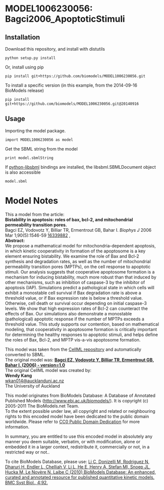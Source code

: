 # MODEL1006230056: Bagci2006_ApoptoticStimuli

## Installation

Download this repository, and install with distutils

`python setup.py install`

Or, install using pip

`pip install git+https://github.com/biomodels/MODEL1006230056.git`

To install a specific version (in this example, from the 2014-09-16 BioModels release)

`pip install git+https://github.com/biomodels/MODEL1006230056.git@20140916`

## Usage

Importing the model package.

`import MODEL1006230056 as model`

Get the SBML string from the model

`print model.sbmlString`

If [python-libsbml](https://pypi.python.org/pypi/python-libsbml) bindings are
installed, the libsbml.SBMLDocument object is also accessible

`model.sbml`


# Model Notes


This a model from the article:  
**Bistability in apoptosis: roles of bax, bcl-2, and mitochondrial permeability transition pores.**   
Bagci EZ, Vodovotz Y, Billiar TR, Ermentrout GB, Bahar I. _Biophys J_ 2006 Mar
1;90(5):1546-59 [16339882](http://www.ncbi.nlm.nih.gov/pubmed/16339882) ,  
**Abstract:**   
We propose a mathematical model for mitochondria-dependent apoptosis, in which
kinetic cooperativity in formation of the apoptosome is a key element ensuring
bistability. We examine the role of Bax and Bcl-2 synthesis and degradation
rates, as well as the number of mitochondrial permeability transition pores
(MPTPs), on the cell response to apoptotic stimuli. Our analysis suggests that
cooperative apoptosome formation is a mechanism for inducing bistability, much
more robust than that induced by other mechanisms, such as inhibition of
caspase-3 by the inhibitor of apoptosis (IAP). Simulations predict a
pathological state in which cells will exhibit a monostable cell survival if
Bax degradation rate is above a threshold value, or if Bax expression rate is
below a threshold value. Otherwise, cell death or survival occur depending on
initial caspase-3 levels. We show that high expression rates of Bcl-2 can
counteract the effects of Bax. Our simulations also demonstrate a monostable
(pathological) apoptotic response if the number of MPTPs exceeds a threshold
value. This study supports our contention, based on mathematical modeling,
that cooperativity in apoptosome formation is critically important for
determining the healthy responses to apoptotic stimuli, and helps define the
roles of Bax, Bcl-2, and MPTP vis-a-vis apoptosome formation.

This model was taken from the [CellML
repository](http://www.cellml.org/models) and automatically converted to SBML.  
The original model was: [ **Bagci EZ, Vodovotz Y, Billiar TR, Ermentrout GB,
Bahar I. (2006) - version=1.0**
](http://models.cellml.org/exposure/26c452c0ad536ece6b5185c7c0e90650)  
The original CellML model was created by:  
**Wendy Kang**   
wkan014@aucklanduni.ac.nz  
The University of Auckland  

This model originates from BioModels Database: A Database of Annotated
Published Models (http://www.ebi.ac.uk/biomodels/). It is copyright (c)
2005-2011 The BioModels.net Team.  
To the extent possible under law, all copyright and related or neighbouring
rights to this encoded model have been dedicated to the public domain
worldwide. Please refer to [CC0 Public Domain
Dedication](http://creativecommons.org/publicdomain/zero/1.0/) for more
information.

In summary, you are entitled to use this encoded model in absolutely any
manner you deem suitable, verbatim, or with modification, alone or embedded it
in a larger context, redistribute it, commercially or not, in a restricted way
or not..  
  
To cite BioModels Database, please use: [Li C, Donizelli M, Rodriguez N,
Dharuri H, Endler L, Chelliah V, Li L, He E, Henry A, Stefan MI, Snoep JL,
Hucka M, Le Novère N, Laibe C (2010) BioModels Database: An enhanced, curated
and annotated resource for published quantitative kinetic models. BMC Syst
Biol., 4:92.](http://www.ncbi.nlm.nih.gov/pubmed/20587024)


